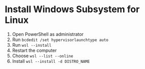 # Install Windows Subsystem for Linux

1. Open PowerShell as administrator
2. Run `bcdedit /set hypervisorlaunchtype auto`
3. Run `wsl --install`
4. Restart the computer
5. Choose `wsl --list --online`
6. Install `wsl --install -d DISTRO_NAME`